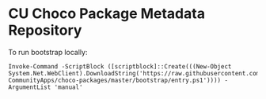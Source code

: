 # CU Choco Package Metadata Repository

To run bootstrap locally:

    Invoke-Command -ScriptBlock ([scriptblock]::Create(((New-Object System.Net.WebClient).DownloadString('https://raw.githubusercontent.com/CU-CommunityApps/choco-packages/master/bootstrap/entry.ps1')))) -ArgumentList 'manual'

